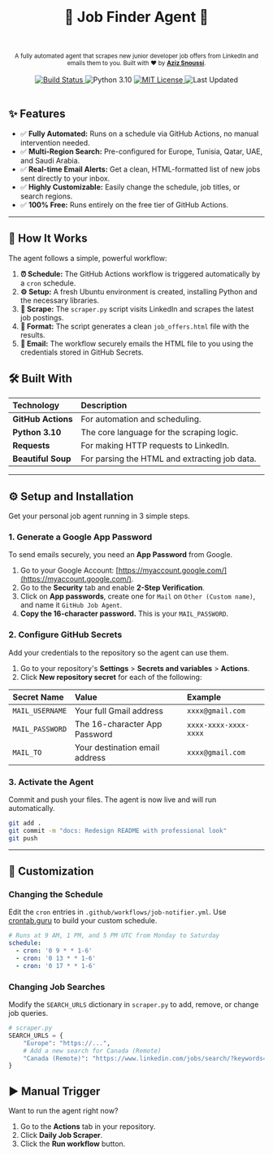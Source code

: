 <div align="center">
  <h1>
    <br/>
    <br/>
    🤖 Job Finder Agent 🤖
    <br/>
    <br/>
  </h1>
  <sup>A fully automated agent that scrapes new junior developer job offers from LinkedIn and emails them to you. Built with ❤️ by <a href="https://github.com/azizsnoussi"><strong>Aziz Snoussi</strong></a>.</sup>
  <br/>
  <br/>
  <a href="https://github.com/azizsnoussi/job-finder-agent/actions/workflows/job-notifier.yml">
    <img src="https://github.com/azizsnoussi/job-finder-agent/actions/workflows/job-notifier.yml/badge.svg" alt="Build Status" />
  </a>
  <img src="https://img.shields.io/badge/python-3.10-blue.svg" alt="Python 3.10" />
  <a href="https://github.com/azizsnoussi/job-finder-agent/blob/main/LICENSE">
    <img src="https://img.shields.io/github/license/azizsnoussi/job-finder-agent" alt="MIT License" />
  </a>
  <img src="https://img.shields.io/badge/Last%20Updated-October%202025-brightgreen" alt="Last Updated" />
  <br/>
  <br/>
</div>

## ✨ Features

-   ✅ **Fully Automated:** Runs on a schedule via GitHub Actions, no manual intervention needed.
-   ✅ **Multi-Region Search:** Pre-configured for Europe, Tunisia, Qatar, UAE, and Saudi Arabia.
-   ✅ **Real-time Email Alerts:** Get a clean, HTML-formatted list of new jobs sent directly to your inbox.
-   ✅ **Highly Customizable:** Easily change the schedule, job titles, or search regions.
-   ✅ **100% Free:** Runs entirely on the free tier of GitHub Actions.

---

## 🚀 How It Works

The agent follows a simple, powerful workflow:

1.  **⏰ Schedule:** The GitHub Actions workflow is triggered automatically by a `cron` schedule.
2.  **⚙️ Setup:** A fresh Ubuntu environment is created, installing Python and the necessary libraries.
3.  **🐍 Scrape:** The `scraper.py` script visits LinkedIn and scrapes the latest job postings.
4.  **📄 Format:** The script generates a clean `job_offers.html` file with the results.
5.  **📧 Email:** The workflow securely emails the HTML file to you using the credentials stored in GitHub Secrets.

## 🛠️ Built With

| Technology | Description |
| :--- | :--- |
| **GitHub Actions** | For automation and scheduling. |
| **Python 3.10** | The core language for the scraping logic. |
| **Requests** | For making HTTP requests to LinkedIn. |
| **Beautiful Soup** | For parsing the HTML and extracting job data. |

---

## ⚙️ Setup and Installation

Get your personal job agent running in 3 simple steps.

### 1. Generate a Google App Password

To send emails securely, you need an **App Password** from Google.

1.  Go to your Google Account: [https://myaccount.google.com/](https://myaccount.google.com/).
2.  Go to the **Security** tab and enable **2-Step Verification**.
3.  Click on **App passwords**, create one for `Mail` on `Other (Custom name)`, and name it `GitHub Job Agent`.
4.  **Copy the 16-character password.** This is your `MAIL_PASSWORD`.

### 2. Configure GitHub Secrets

Add your credentials to the repository so the agent can use them.

1.  Go to your repository's **Settings** > **Secrets and variables** > **Actions**.
2.  Click **New repository secret** for each of the following:

| Secret Name | Value | Example |
| :--- | :--- | :--- |
| `MAIL_USERNAME` | Your full Gmail address | `xxxx@gmail.com` |
| `MAIL_PASSWORD` | The 16-character App Password | `xxxx-xxxx-xxxx-xxxx` |
| `MAIL_TO` | Your destination email address | `xxxx@gmail.com` |

### 3. Activate the Agent

Commit and push your files. The agent is now live and will run automatically.

```bash
git add .
git commit -m "docs: Redesign README with professional look"
git push
```

---

## 🎨 Customization

### Changing the Schedule

Edit the `cron` entries in `.github/workflows/job-notifier.yml`. Use [crontab.guru](https://crontab.guru/) to build your custom schedule.

```yaml
# Runs at 9 AM, 1 PM, and 5 PM UTC from Monday to Saturday
schedule:
  - cron: '0 9 * * 1-6'
  - cron: '0 13 * * 1-6'
  - cron: '0 17 * * 1-6'
```

### Changing Job Searches

Modify the `SEARCH_URLS` dictionary in `scraper.py` to add, remove, or change job queries.

```python
# scraper.py
SEARCH_URLS = {
    "Europe": "https://...",
    # Add a new search for Canada (Remote)
    "Canada (Remote)": "https://www.linkedin.com/jobs/search/?keywords=junior%20developer&location=Canada&f_TPR=r86400&f_WRA=true"
}
```

## ▶️ Manual Trigger

Want to run the agent right now?
1.  Go to the **Actions** tab in your repository.
2.  Click **Daily Job Scraper**.
3.  Click the **Run workflow** button.
